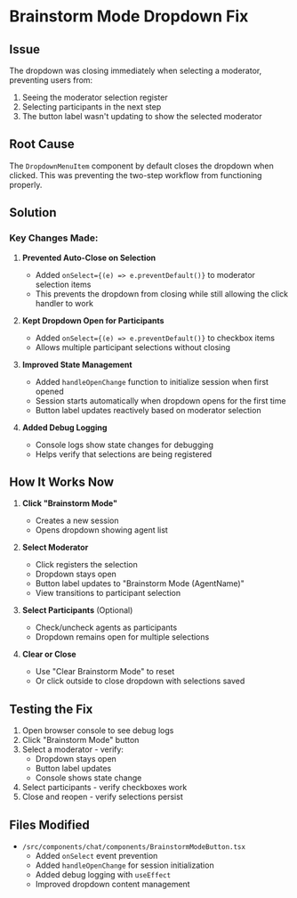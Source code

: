 # Brainstorm Mode Dropdown Fix

## Issue
The dropdown was closing immediately when selecting a moderator, preventing users from:
1. Seeing the moderator selection register
2. Selecting participants in the next step
3. The button label wasn't updating to show the selected moderator

## Root Cause
The `DropdownMenuItem` component by default closes the dropdown when clicked. This was preventing the two-step workflow from functioning properly.

## Solution

### Key Changes Made:

1. **Prevented Auto-Close on Selection**
   - Added `onSelect={(e) => e.preventDefault()}` to moderator selection items
   - This prevents the dropdown from closing while still allowing the click handler to work

2. **Kept Dropdown Open for Participants**
   - Added `onSelect={(e) => e.preventDefault()}` to checkbox items
   - Allows multiple participant selections without closing

3. **Improved State Management**
   - Added `handleOpenChange` function to initialize session when first opened
   - Session starts automatically when dropdown opens for the first time
   - Button label updates reactively based on moderator selection

4. **Added Debug Logging**
   - Console logs show state changes for debugging
   - Helps verify that selections are being registered

## How It Works Now

1. **Click "Brainstorm Mode"** 
   - Creates a new session
   - Opens dropdown showing agent list

2. **Select Moderator**
   - Click registers the selection
   - Dropdown stays open
   - Button label updates to "Brainstorm Mode (AgentName)"
   - View transitions to participant selection

3. **Select Participants** (Optional)
   - Check/uncheck agents as participants
   - Dropdown remains open for multiple selections

4. **Clear or Close**
   - Use "Clear Brainstorm Mode" to reset
   - Or click outside to close dropdown with selections saved

## Testing the Fix

1. Open browser console to see debug logs
2. Click "Brainstorm Mode" button
3. Select a moderator - verify:
   - Dropdown stays open
   - Button label updates
   - Console shows state change
4. Select participants - verify checkboxes work
5. Close and reopen - verify selections persist

## Files Modified

- `/src/components/chat/components/BrainstormModeButton.tsx`
  - Added `onSelect` event prevention
  - Added `handleOpenChange` for session initialization
  - Added debug logging with `useEffect`
  - Improved dropdown content management